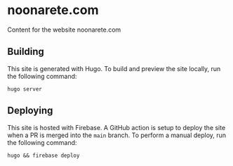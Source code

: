 # noonarete.com

Content for the website noonarete.com

## Building

This site is generated with Hugo. To build and preview the site locally, run the
following command:

```shell
hugo server
```

## Deploying

This site is hosted with Firebase. A GitHub action is setup to deploy the site
when a PR is merged into the `main` branch. To perform a manual deploy, run the
following command:

```shell
hugo && firebase deploy
```
